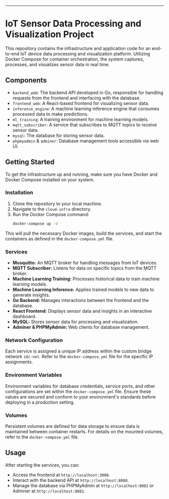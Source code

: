 ---

# IoT Sensor Data Processing and Visualization Project

This repository contains the infrastructure and application code for an end-to-end IoT device data processing and visualization platform. Utilizing Docker Compose for container orchestration, the system captures, processes, and visualizes sensor data in real time.

## Components

- `backend_web`: The backend API developed in Go, responsible for handling requests from the frontend and interfacing with the database.
- `frontend_web`: A React-based frontend for visualizing sensor data.
- `inference_engine`: A machine learning inference engine that consumes processed data to make predictions.
- `ml_training`: A training environment for machine learning models.
- `mqtt_subscriber`: A service that subscribes to MQTT topics to receive sensor data.
- `mysql`: The database for storing sensor data.
- `phpmyadmin` & `adminer`: Database management tools accessible via web UI.

## Getting Started

To get the infrastructure up and running, make sure you have Docker and Docker Compose installed on your system.

### Installation

1. Clone the repository to your local machine.
2. Navigate to the `cloud-infra` directory.
3. Run the Docker Compose command:
   ```sh
   docker-compose up -d
   ```

This will pull the necessary Docker images, build the services, and start the containers as defined in the `docker-compose.yml` file.

### Services

- **Mosquitto:** An MQTT broker for handling messages from IoT devices.
- **MQTT Subscriber:** Listens for data on specific topics from the MQTT broker.
- **Machine Learning Training:** Processes historical data to train machine learning models.
- **Machine Learning Inference:** Applies trained models to new data to generate insights.
- **Go Backend:** Manages interactions between the frontend and the database.
- **React Frontend:** Displays sensor data and insights in an interactive dashboard.
- **MySQL:** Stores sensor data for processing and visualization.
- **Adminer & PHPMyAdmin:** Web clients for database management.

### Network Configuration

Each service is assigned a unique IP address within the custom bridge network `idc-net`. Refer to the `docker-compose.yml` file for the specific IP assignments.

### Environment Variables

Environment variables for database credentials, service ports, and other configurations are set within the `docker-compose.yml` file. Ensure these values are secured and conform to your environment's standards before deploying in a production setting.

### Volumes

Persistent volumes are defined for data storage to ensure data is maintained between container restarts. For details on the mounted volumes, refer to the `docker-compose.yml` file.

## Usage

After starting the services, you can:

- Access the frontend at `http://localhost:3000`.
- Interact with the backend API at `http://localhost:8080`.
- Manage the database via PHPMyAdmin at `http://localhost:8082` or Adminer at `http://localhost:8081`.

